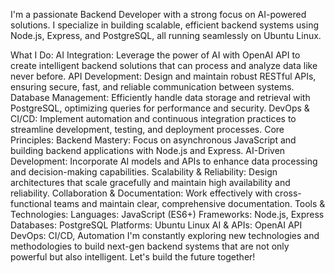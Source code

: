 I'm a passionate Backend Developer with a strong focus on AI-powered solutions. I specialize in building scalable, efficient backend systems using Node.js, Express, and PostgreSQL, all running seamlessly on Ubuntu Linux.

What I Do:
AI Integration: Leverage the power of AI with OpenAI API to create intelligent backend solutions that can process and analyze data like never before.
API Development: Design and maintain robust RESTful APIs, ensuring secure, fast, and reliable communication between systems.
Database Management: Efficiently handle data storage and retrieval with PostgreSQL, optimizing queries for performance and security.
DevOps & CI/CD: Implement automation and continuous integration practices to streamline development, testing, and deployment processes.
Core Principles:
Backend Mastery: Focus on asynchronous JavaScript and building backend applications with Node.js and Express.
AI-Driven Development: Incorporate AI models and APIs to enhance data processing and decision-making capabilities.
Scalability & Reliability: Design architectures that scale gracefully and maintain high availability and reliability.
Collaboration & Documentation: Work effectively with cross-functional teams and maintain clear, comprehensive documentation.
Tools & Technologies:
Languages: JavaScript (ES6+)
Frameworks: Node.js, Express
Databases: PostgreSQL
Platforms: Ubuntu Linux
AI & APIs: OpenAI API
DevOps: CI/CD, Automation
I'm constantly exploring new technologies and methodologies to build next-gen backend systems that are not only powerful but also intelligent. Let's build the future together!

